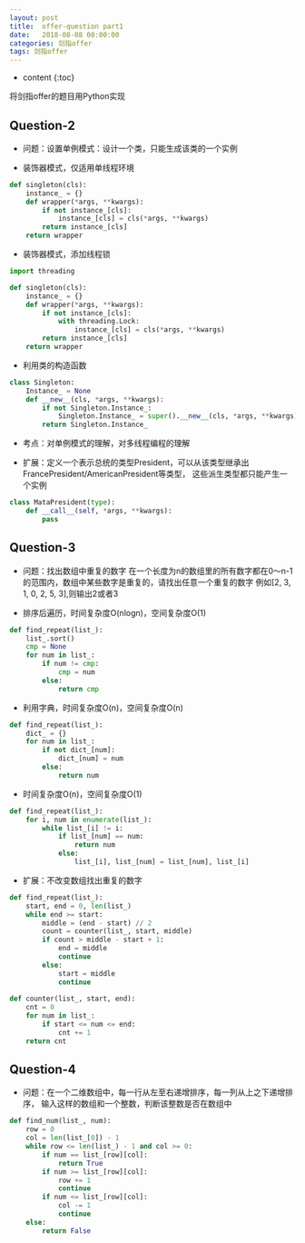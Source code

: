 ```yaml
---
layout: post
title:  offer-question part1
date:   2018-08-08 00:00:00
categories: 剑指offer
tags: 剑指offer
---
```


* content
{:toc}

将剑指offer的题目用Python实现

## Question-2
- 问题：设置单例模式：设计一个类，只能生成该类的一个实例

- 装饰器模式，仅适用单线程环境

```python
def singleton(cls):
    instance_ = {}
    def wrapper(*args, **kwargs):
        if not instance_[cls]:
            instance_[cls] = cls(*args, **kwargs)
        return instance_[cls]
    return wrapper
```

- 装饰器模式，添加线程锁

```python
import threading

def singleton(cls):
    instance_ = {}
    def wrapper(*args, **kwargs):
        if not instance_[cls]:
            with threading.Lock:
                instance_[cls] = cls(*args, **kwargs)
        return instance_[cls]
    return wrapper
```

- 利用类的构造函数
```python
class Singleton:
    Instance_ = None
    def __new__(cls, *args, **kwargs):
        if not Singleton.Instance_:
            Singleton.Instance_ = super().__new__(cls, *args, **kwargs)
        return Singleton.Instance_
```

- 考点：对单例模式的理解，对多线程编程的理解

- 扩展：定义一个表示总统的类型President，可以从该类型继承出FrancePresident/AmericanPresident等类型，
这些派生类型都只能产生一个实例

```python
class MataPresident(type):
    def __call__(self, *args, **kwargs):
        pass
```

## Question-3

- 问题：找出数组中重复的数字
在一个长度为n的数组里的所有数字都在0～n-1的范围内，数组中某些数字是重复的，请找出任意一个重复的数字
例如[2, 3, 1, 0, 2, 5, 3],则输出2或者3

- 排序后遍历，时间复杂度O(nlogn)，空间复杂度O(1)

```python
def find_repeat(list_):
    list_.sort()
    cmp = None
    for num in list_:
        if num != cmp:
            cmp = num
        else:
            return cmp
```

- 利用字典，时间复杂度O(n)，空间复杂度O(n)

```python
def find_repeat(list_):
    dict_ = {}
    for num in list_:
        if not dict_[num]:
            dict_[num] = num
        else:
            return num
```

- 时间复杂度O(n)，空间复杂度O(1)

```python
def find_repeat(list_):
    for i, num in enumerate(list_):
        while list_[i] != i:
            if list_[num] == num:
                return num
            else:
                list_[i], list_[num] = list_[num], list_[i]
```

- 扩展：不改变数组找出重复的数字

```python
def find_repeat(list_):
    start, end = 0, len(list_)
    while end >= start:
        middle = (end - start) // 2
        count = counter(list_, start, middle)
        if count > middle - start + 1:
            end = middle
            continue
        else:
            start = middle
            continue
                
def counter(list_, start, end):
    cnt = 0
    for num in list_:
        if start <= num <= end:
            cnt += 1
    return cnt
```

## Question-4

- 问题：在一个二维数组中，每一行从左至右递增排序，每一列从上之下递增排序，
输入这样的数组和一个整数，判断该整数是否在数组中

```python
def find_num(list_, num):
    row = 0
    col = len(list_[0]) - 1
    while row <= len(list_) - 1 and col >= 0:
        if num == list_[row][col]:
            return True
        if num >= list_[row][col]:
            row += 1
            continue
        if num <= list_[row][col]:
            col -= 1
            continue
    else:
        return False
```